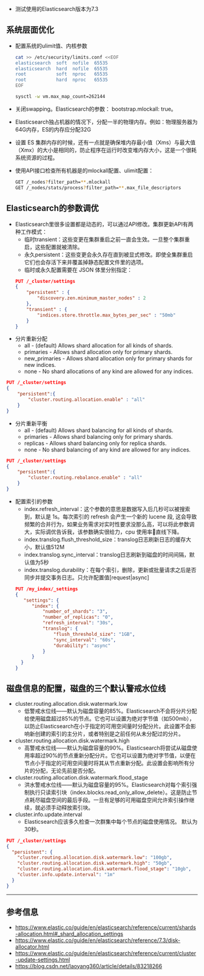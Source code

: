 * 测试使用的Elasticsearch版本为7.3
## 系统层面优化
* 配置系统的ulimit值、内核参数
  ```bash
  cat >> /etc/security/limits.conf <<EOF
  elasticsearch  soft  nofile  65535
  elasticsearch  hard  nofile  65535
  root           soft  nproc   65535
  root           hard  nproc   65535
  EOF

  sysctl -w vm.max_map_count=262144
  ```
* 关闭swapping。Elasticsearch的参数： bootstrap.mlockall: true。
* Elasticsearch独占机器的情况下，分配一半的物理内存。例如：物理服务器为64G内存，ES的内存应分配32G
* 设置 ES 集群内存的时候，还有一点就是确保堆内存最小值（Xms）与最大值（Xmx）的大小是相同的，防止程序在运行时改变堆内存大小，这是一个很耗系统资源的过程。

* 使用API接口检查所有机器是的mlockall配置、ulimit配置：
  ```bash
  GET /_nodes?filter_path=**.mlockall
  GET /_nodes/stats/process?filter_path=**.max_file_descriptors
  ```

## Elasticsearch的参数调优
* Elasticsearch里很多设置都是动态的，可以通过API修改。集群更新API有两种工作模式：
  - 临时transient：这些变更在集群重启之前一直会生效。一旦整个集群重启，这些配置就被清除。
  - 永久persistent：这些变更会永久存在直到被显式修改。即使全集群重启它们也会存活下来并覆盖掉静态配置文件里的选项。
  - 临时或永久配置需要在 JSON 体里分别指定：
  ```json
  PUT /_cluster/settings
  {
      "persistent" : {
          "discovery.zen.minimum_master_nodes" : 2
      },
      "transient" : {
          "indices.store.throttle.max_bytes_per_sec" : "50mb"
      }
  }

* 分片重新分配
  - all - (default) Allows shard allocation for all kinds of shards.
  - primaries - Allows shard allocation only for primary shards.
  - new_primaries - Allows shard allocation only for primary shards for new indices.
  - none - No shard allocations of any kind are allowed for any indices.
```json
PUT /_cluster/settings
{
    "persistent":{
        "cluster.routing.allocation.enable" : "all"
    }
}
```
* 分片重新平衡
  - all - (default) Allows shard balancing for all kinds of shards.
  - primaries - Allows shard balancing only for primary shards.
  - replicas - Allows shard balancing only for replica shards.
  - none - No shard balancing of any kind are allowed for any indices.
```json
PUT /_cluster/settings
{
    "persistent":{
        "cluster.routing.rebalance.enable" : "all"
    }
}
```
* 配置索引的参数
  * index.refresh_interval：这个参数的意思是数据写入后几秒可以被搜索到，默认是 1s。每次索引的 refresh 会产生一个新的 lucene 段, 这会导致频繁的合并行为，如果业务需求对实时性要求没那么高，可以将此参数调大，实际调优告诉我，该参数确实很给力，cpu 使用率直线下降。
  * index.translog.flush_threshold_size：translog日志刷新日志的缓存大小，默认值512M
  * index.translog.sync_interval：translog日志刷新到磁盘的时间间隔，默认值为5秒
  * index.translog.durability：在每个索引，删除，更新或批量请求之后是否同步并提交事务日志。只允许配置值[request|async]
  ```json
  PUT /my_index/_settings
  {
     "settings": {
        "index": {
            "number_of_shards": "3",
            "number_of_replicas": "0",
            "refresh_interval": "30s",
            "translog": {
                "flush_threshold_size": "1GB",
                "sync_interval": "60s",
                "durability": "async"
            }
        }
    }
  }
  ```
## 磁盘信息的配置，磁盘的三个默认警戒水位线
  - cluster.routing.allocation.disk.watermark.low
    - 低警戒水位线——默认为磁盘容量的85%。Elasticsearch不会将分片分配给使用磁盘超过85%的节点。它也可以设置为绝对字节值（如500mb），以防止Elasticsearch在小于指定的可用空间量时分配分片。此设置不会影响新创建的索引的主分片，或者特别是之前任何从未分配过的分片。
  - cluster.routing.allocation.disk.watermark.high
    - 高警戒水位线——默认为磁盘容量的90%。Elasticsearch将尝试从磁盘使用率超过90%的节点重新分配分片。它也可以设置为绝对字节值，以便在节点小于指定的可用空间量时将其从节点重新分配。此设置会影响所有分片的分配，无论先前是否分配。
  - cluster.routing.allocation.disk.watermark.flood_stage
    - 洪水警戒水位线——默认为磁盘容量的95%。Elasticsearch对每个索引强制执行只读索引块（index.blocks.read_only_allow_delete）。这是防止节点耗尽磁盘空间的最后手段。一旦有足够的可用磁盘空间允许索引操作继续，就必须手动释放索引块。
  - cluster.info.update.interval
    - Elasticsearch应该多久检查一次群集中每个节点的磁盘使用情况。 默认为30秒。
  ```json
  PUT /_cluster/settings
  {
    "persistent": {
      "cluster.routing.allocation.disk.watermark.low": "100gb",
      "cluster.routing.allocation.disk.watermark.high": "50gb",
      "cluster.routing.allocation.disk.watermark.flood_stage": "10gb",
      "cluster.info.update.interval": "1m"
    }
  }
  ```
---
## 参考信息
- https://www.elastic.co/guide/en/elasticsearch/reference/current/shards-allocation.html#_shard_allocation_settings
- https://www.elastic.co/guide/en/elasticsearch/reference/7.3/disk-allocator.html
- https://www.elastic.co/guide/en/elasticsearch/reference/current/cluster-update-settings.html
- https://blog.csdn.net/laoyang360/article/details/83218266
